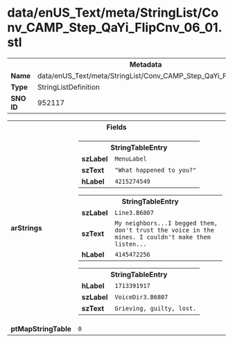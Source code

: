 <h1>data/enUS_Text/meta/StringList/Conv_CAMP_Step_QaYi_FlipCnv_06_01.stl</h1><table><tr><th colspan="100%">Metadata</th></tr><tr><td><b>Name</b></td><td>data/enUS_Text/meta/StringList/Conv_CAMP_Step_QaYi_FlipCnv_06_01.stl</td></tr><tr><td><b>Type</b></td><td>StringListDefinition</td></tr><tr><td><b>SNO ID</b></td><td>952117</td></tr></table>

<table><tr><th colspan="100%">Fields</th></tr><tr><td><b>arStrings</b></td><td><table><tr><th colspan="100%">StringTableEntry</th></tr><tr><td><b>szLabel</b></td><td><code>MenuLabel</code></td></tr><tr><td><b>szText</b></td><td><code>"What happened to you?"</code></td></tr><tr><td><b>hLabel</b></td><td><code>4215274549</code></td></tr></table>


<table><tr><th colspan="100%">StringTableEntry</th></tr><tr><td><b>szLabel</b></td><td><code>Line3.B6807</code></td></tr><tr><td><b>szText</b></td><td><code>My neighbors...I begged them, don't trust the voice in the mines. I couldn't make them listen...</code></td></tr><tr><td><b>hLabel</b></td><td><code>4145472256</code></td></tr></table>


<table><tr><th colspan="100%">StringTableEntry</th></tr><tr><td><b>hLabel</b></td><td><code>1713391917</code></td></tr><tr><td><b>szLabel</b></td><td><code>VoiceDir3.B6807</code></td></tr><tr><td><b>szText</b></td><td><code>Grieving, guilty, lost.</code></td></tr></table>


</td></tr><tr><td><b>ptMapStringTable</b></td><td><code>0</code></td></tr></table>

